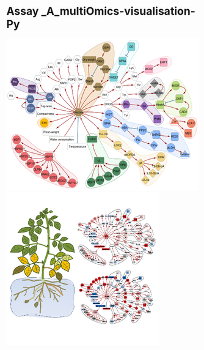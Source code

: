 Assay _A_multiOmics-visualisation-Py
========================================

<img src="https://github.com/NIB-SI/multiOmics-integration/blob/main/_p_ADAPTOmics/_I_Desiree/_S_multiOmics/_A_multiOmics-visualisation-Py/other/fig.png" height="400">

<img src="https://github.com/NIB-SI/multiOmics-integration/blob/main/_p_ADAPTOmics/_I_Desiree/_S_multiOmics/_A_multiOmics-visualisation-Py/other/TOC_icon_waterlogging.tiff" height="400">

